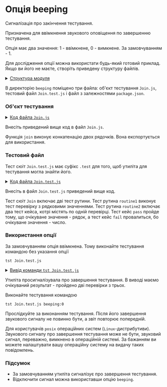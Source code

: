 # Опція beeping

Сигналізація про закінчення тестування.

Призначена для ввімкнення звукового оповіщення по завершенню тестування.

Опція має два значення: 1 - ввімкнене, 0 - вимкнене. За замовчуванням - 1.

Для дослідження опції можна використати будь-який готовий приклад. Якщо ви його не маєте, створіть приведену структуру файлів.

<details>
  <summary><u>Структура модуля</u></summary>

```
beeping
    ├── Join.js
    ├── Join.test.js    
    └── package.json

```

</details>

В директорію `beeping` поміщено три файла: об'єкт тестування `Join.js`, тестовий файл `Join.test.js` і файл з залежностями `package.json`.

### Об'єкт тестування

<details>
    <summary><u>Код файла <code>Join.js</code></u></summary>

```js    
module.exports.join = function( a, b )
{
  return String( a ) + String( b );
}

```

</details>

Внесіть приведений вище код в файл `Join.js`.

Функція `join` виконує конкатенацію двох рядочків. Вона експортується для використання.

### Тестовий файл

Тест сюіт `Join.test.js` має суфікс `.test` для того, щоб утиліта для тестування могла знайти його.

<details>
    <summary><u>Код файла <code>Join.test.js</code></u></summary>

```js 
let _ = require( 'wTesting' );
let Join = require( './Join.js' );

//

function routine1( test )
{
  test.identical( Join.join( 'Hello ', 'world!' ), 'Hello world!' );
}

//

function routine2( test )
{

  test.case = 'pass';
  test.identical( Join.join( 1, 3 ), '13' );

  test.case = 'fail';
  test.identical( Join.join( 1, 3 ), 13 );

}

//

var Self =
{
  name : 'Join',
  tests :
  {
    routine1,
    routine2,
  }
}

//

Self = wTestSuite( Self );
if( typeof module !== 'undefined' && !module.parent )
wTester.test( Self.name );

```

</details>

Внесіть в файл `Join.test.js` приведений вище код.

Тест сюіт `Join` включає дві тест рутини. Тест рутина `routine1` виконує тест перевірку з рядковими значеннями. Тест рутина `routine2` включає два тест кейса, котрі містять по одній перевірці. Тест кейс `pass` пройде тому, що очікуване значення - рядок, а тест кейс `fail` провалиться, бо очікуване значення - число. 

### Використання опції

За замовчуванням опція ввімкнена. Тому виконайте тестування командою без указання опції

```
tst Join.test.js
```

<details>
  <summary><u>Вивід команди <code>tst Join.test.js</code></u></summary>

```
[user@user ~]$ tst Join.test.js
Running test suite ( Join ) ..
    at  /.../Join.test.js:38

      Passed test routine ( Join / routine1 ) in 0.056s
        Test check ( Join / routine2 / fail # 2 ) ... failed
      Failed test routine ( Join / routine2 ) in 0.059s

    Passed test checks 2 / 3
    Passed test cases 1 / 2
    Passed test routines 1 / 2
    Test suite ( Join ) ... in 0.246s ... failed



  Testing ... in 0.303s ... failed

```

</details>

Утиліта просигналізувала про завершення тестування. В виводі маємо очікуваний результат - пройдено дві перевірки з трьох.

Виконайте тестування командою 

```
tst Join.test.js beeping:0
```

Прослідкуйте за виконанням тестування. Після його завершення звукового сигналу не повинно бути, а звіт повторює попередній.

Для користувачів `posix` операційних систем (`Linux`-дистрибутиви). Звукового сигналу про завершення тестування може не бути, звуковий сигнал, переважно, вимкнено в операційній системі. За бажанням ви можете налаштувати вашу операційну систему на видачу таких повідомлень.

### Підсумок

- За замовчуванням утиліта сигналізує про завершення тестування.
- Відключити сигнал можна використавши опцію `beeping`.
